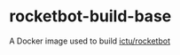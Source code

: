 # rocketbot-build-base

A Docker image used to build [ictu/rocketbot](https://hub.docker.com/r/ictu/rocketbot/)
